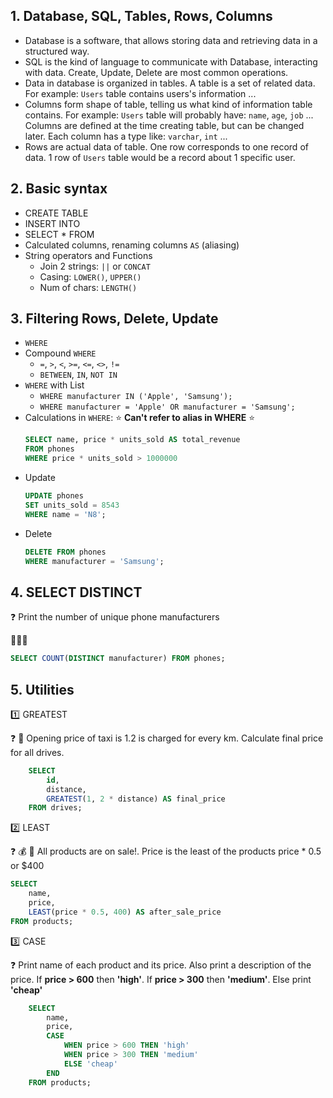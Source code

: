 ## 1. Database, SQL, Tables, Rows, Columns
- Database is a software, that allows storing data and retrieving data in a structured way.
- SQL is the kind of language to communicate with Database, interacting with data. Create, Update, Delete are most common operations.
- Data in database is organized in tables. A table is a set of related data. For example: `Users` table contains users's information ...
- Columns form shape of table, telling us what kind of information table contains. For example: `Users` table will probably have: `name`, `age`, `job` ... Columns are defined at the time creating table, but can be changed later. Each column has a type like: `varchar`, `int` ...
- Rows are actual data of table. One row corresponds to one record of data. 1 row of `Users` table would be a record about 1 specific user. 

## 2. Basic syntax
- CREATE TABLE
- INSERT INTO
- SELECT * FROM
- Calculated columns, renaming columns `AS` (aliasing)
- String operators and Functions
    - Join 2 strings: `||` or `CONCAT`
    - Casing: `LOWER()`, `UPPER()`
    - Num of chars: `LENGTH()`

## 3. Filtering Rows, Delete, Update
- `WHERE`
- Compound `WHERE`
    - `=`, `>`, `<`, `>=`, `<=`, `<>`, `!=`
    - `BETWEEN`, `IN`, `NOT IN`
- `WHERE` with List
    - `WHERE manufacturer IN ('Apple', 'Samsung');`
    - `WHERE manufacturer = 'Apple' OR manufacturer = 'Samsung';`
- Calculations in `WHERE`: :star: __Can't refer to alias in WHERE__ :star:
  ```sql
  SELECT name, price * units_sold AS total_revenue 
  FROM phones 
  WHERE price * units_sold > 1000000
  ```
- Update
  ```sql
  UPDATE phones
  SET units_sold = 8543
  WHERE name = 'N8';
  ```
- Delete
  ```sql
  DELETE FROM phones 
  WHERE manufacturer = 'Samsung';
  ```
  
## 4. SELECT DISTINCT
:question: Print the number of unique phone manufacturers

:100::smiley::100:
```sql
SELECT COUNT(DISTINCT manufacturer) FROM phones;
```

## 5. Utilities
:one: GREATEST

:question: 💸 Opening price of taxi is 1$. 2$ is charged for every km. Calculate final price for all drives. 
```sql
    SELECT
        id,
        distance,
        GREATEST(1, 2 * distance) AS final_price
    FROM drives;
```

:two: LEAST

:question: 💰 :money_mouth_face: All products are on sale!. Price is the least of the products price * 0.5 or $400
```sql
SELECT 
    name, 
    price, 
    LEAST(price * 0.5, 400) AS after_sale_price
FROM products; 
```

:three: CASE

:question: Print name of each product and its price. Also print a description of the price.
If __price > 600__ then __'high'__.
If __price > 300__ then __'medium'__.
Else print __'cheap'__
```sql
    SELECT 
        name, 
        price,
        CASE
            WHEN price > 600 THEN 'high'
            WHEN price > 300 THEN 'medium'
            ELSE 'cheap'
        END
    FROM products;
```
